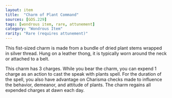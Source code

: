 ```yaml
---
layout: item
title:  "Charm of Plant Command"
sources: [GOS.229]
tags: [wondrous item, rare, attunement]
category: "Wondrous Item"
rarity: "Rare (requires attunement)"
---
```


This fist-sized charm is made from a bundle of dried plant stems wrapped in silver thread. Hung on a leather thong, it is typically worn around the neck or attached to a belt.

This charm has 3 charges. While you bear the charm, you can expend 1 charge as an action to cast the speak with plants spell. For the duration of the spell, you also have advantage on Charisma checks made to influence the behavior, demeanor, and attitude of plants. The charm regains all expended charges at dawn each day.